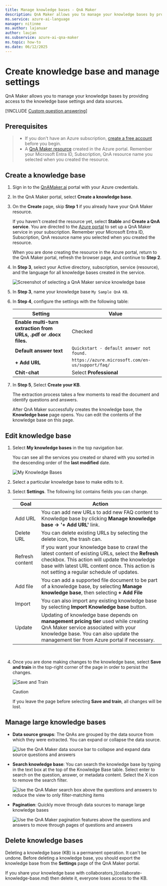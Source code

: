 ```yaml
---
title: Manage knowledge bases - QnA Maker
description: QnA Maker allows you to manage your knowledge bases by providing access to the knowledge base settings and content.
ms.service: azure-ai-language
manager: nitinme
ms.author: lajanuar
author: laujan
ms.subservice: azure-ai-qna-maker
ms.topic: how-to
ms.date: 06/12/2025
---
```


# Create knowledge base and manage settings

QnA Maker allows you to manage your knowledge bases by providing access to the knowledge base settings and data sources.

[!INCLUDE [Custom question answering](../includes/new-version.md)]

## Prerequisites

> * If you don't have an Azure subscription, [create a free account](https://azure.microsoft.com/pricing/purchase-options/azure-account?cid=msft_learn) before you begin.
> * A [QnA Maker resource](https://portal.azure.com/#create/Microsoft.CognitiveServicesQnAMaker) created in the Azure portal. Remember your Microsoft Entra ID, Subscription, QnA resource name you selected when you created the resource.

## Create a knowledge base

1. Sign in to the [QnAMaker.ai](https://QnAMaker.ai) portal with your Azure credentials.

1. In the QnA Maker portal, select **Create a knowledge base**.

1. On the **Create** page, skip **Step 1** if you already have your QnA Maker resource.

    If you haven't created the resource yet, select **Stable** and **Create a QnA service**. You are directed to the [Azure portal](https://portal.azure.com/#create/Microsoft.CognitiveServicesQnAMaker) to set up a QnA Maker service in your subscription. Remember your Microsoft Entra ID, Subscription, QnA resource name you selected when you created the resource.

    When you are done creating the resource in the Azure portal, return to the QnA Maker portal, refresh the browser page, and continue to **Step 2**.

1. In **Step 3**, select your Active directory, subscription, service (resource), and the language for all knowledge bases created in the service.

   ![Screenshot of selecting a QnA Maker service knowledge base](../media/qnamaker-quickstart-kb/qnaservice-selection.png)

1. In **Step 3**, name your knowledge base `My Sample QnA KB`.

1. In **Step 4**, configure the settings with the following table:
    
    |Setting|Value|
    |--|--|
    |**Enable multi-turn extraction from URLs, .pdf or .docx files.**|Checked|
    |**Default answer text**| `Quickstart - default answer not found.`|
    |**+ Add URL**|`https://azure.microsoft.com/en-us/support/faq/`|
    |**Chit-chat**|Select **Professional**|  


1. In **Step 5**, Select **Create your KB**.

    The extraction process takes a few moments to read the document and identify questions and answers.

    After QnA Maker successfully creates the knowledge base, the **Knowledge base** page opens. You can edit the contents of the knowledge base on this page.

## Edit knowledge base

1.  Select **My knowledge bases** in the top navigation bar.

       You can see all the services you created or shared with you sorted in the descending order of the **last modified** date.

       ![My Knowledge Bases](../media/qnamaker-how-to-edit-kb/my-kbs.png)

1. Select a particular knowledge base to make edits to it.

1.  Select **Settings**. The following list contains fields you can change.

       |Goal|Action|
       |--|--|
       |Add URL|You can add new URLs to add new FAQ content to Knowledge base by clicking **Manage knowledge base -> '+ Add URL'** link.|
       |Delete URL|You can delete existing URLs by selecting the delete icon, the trash can.|
       |Refresh content|If you want your knowledge base to crawl the latest content of existing URLs, select the **Refresh** checkbox. This action will update the knowledge base with latest URL content once. This action is not setting a regular schedule of updates.|
       |Add file|You can add a supported file document to be part of a knowledge base, by selecting **Manage knowledge base**, then selecting **+ Add File**|
    |Import|You can also import any existing knowledge base by selecting **Import Knowledge base** button. |
    |Update|Updating of knowledge base depends on **management pricing tier** used while creating QnA Maker service associated with your knowledge base. You can also update the management tier from Azure portal if necessary.

    <br/>
  1. Once you are done making changes to the knowledge base, select **Save and train** in the top-right corner of the page in order to persist the changes.

       ![Save and Train](../media/qnamaker-how-to-edit-kb/save-and-train.png)

       >[!CAUTION]
       >If you leave the page before selecting **Save and train**, all changes will be lost.

## Manage large knowledge bases

* **Data source groups**: The QnAs are grouped by the data source from which they were extracted. You can expand or collapse the data source.

    ![Use the QnA Maker data source bar to collapse and expand data source questions and answers](../media/qnamaker-how-to-edit-kb/data-source-grouping.png)

* **Search knowledge base**: You can search the knowledge base by typing in the text box at the top of the Knowledge Base table. Select enter to search on the question, answer, or metadata content. Select the X icon to remove the search filter.

    ![Use the QnA Maker search box above the questions and answers to reduce the view to only filter-matching items](../media/qnamaker-how-to-edit-kb/search-paginate-group.png)

* **Pagination**: Quickly move through data sources to manage large knowledge bases

    ![Use the QnA Maker pagination features above the questions and answers to move through pages of questions and answers](../media/qnamaker-how-to-edit-kb/pagination.png)

## Delete knowledge bases

Deleting a knowledge base (KB) is a permanent operation. It can't be undone. Before deleting a knowledge base, you should export the knowledge base from the **Settings** page of the QnA Maker portal.

If you share your knowledge base with collaborators,](collaborate-knowledge-base.md) then delete it, everyone loses access to the KB.
